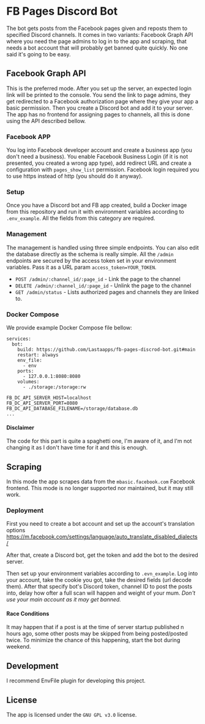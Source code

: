 # FB Pages Discord Bot

The bot gets posts from the Facebook pages given and reposts them to 
specified Discord channels. It comes in two variants:
Facebook Graph API where you need the page admins to log in to the app
and scraping, that needs a bot account that will probably get banned quite quickly.
No one said it's going to be easy.

## Facebook Graph API

This is the preferred mode.
After you set up the server, an expected login link will be printed to the console.
You send the link to page admins, they get redirected to a Facebook authorization
page where they give your app a basic permission.
Then you create a Discord bot and add it to your server.
The app has no frontend for assigning pages to channels,
all this is done using the API described bellow.

### Facebook APP

You log into Facebook developer account and create a business app (you don't need a business).
You enable Facebook Business Login (if it is not presented, you created a wrong app type),
add redirect URL and create a configuration with `pages_show_list` permission.
Facebook login required you to use https instead of http (you should do it anyway).

### Setup

Once you have a Discord bot and FB app created, build a Docker image
from this repository and run it with environment variables according
to `.env_example`. All the fields from this category are required.

### Management

The management is handled using three simple endpoints.
You can also edit the database directly as the schema is really simple.
All the `/admin` endpoints are secured by the access token set in your environment variables.
Pass it as a URL param `access_token=YOUR_TOKEN`.

- `POST /admin/:channel_id/:page_id` - Link the page to the channel
- `DELETE /admin/:channel_id/:page_id` - Unlink the page to the channel
- `GET /admin/status` - Lists authorized pages and channels they are linked to.

### Docker Compose

We provide example Docker Compose file bellow:

```docker-compose
services:
  bot:
    build: https://github.com/Lastaapps/fb-pages-discrod-bot.git#main
    restart: always
    env_file:
      - env
    ports:
      - 127.0.0.1:8080:8080
    volumes:
      - ./storage:/storage:rw
```
```env
FB_DC_API_SERVER_HOST=localhost
FB_DC_API_SERVER_PORT=8080
FB_DC_API_DATABASE_FILENAME=/storage/database.db
...
```

#### Disclaimer

The code for this part is quite a spaghetti one, I'm aware of it, and I'm not 
changing it as I don't have time for it and this is enough.

## Scraping

In this mode the app scrapes data from the `mbasic.facebook.com` Facebook frontend.
This mode is no longer supported nor maintained, but it may still work.

### Deployment
First you need to create a bot account and
set up the account's translation options
https://m.facebook.com/settings/language/auto_translate_disabled_dialects/

After that, create a Discord bot, get the token and add the bot to the desired server.

Then set up your environment variables according to `.evn_example`.
Log into your account, take the cookie you got, take the desired fields (url decode them).
After that specify bot's Discord token, channel ID to post the posts into,
delay how ofter a full scan will happen and weight of your mum.
*Don't use your main account as it may get banned.*

#### Race Conditions
It may happen that if a post is at the time of server startup
published n hours ago,
some other posts may be skipped from being posted/posted twice.
To minimize the chance of this happening, start the bot during weekend.

## Development
I recommend EnvFile plugin for developing this project.

## License
The app is licensed under the `GNU GPL v3.0` license.
